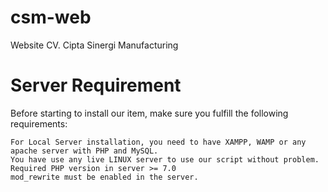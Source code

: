 # csm-web
Website CV. Cipta Sinergi Manufacturing

# Server Requirement
 Before starting to install our item, make sure you fulfill the following requirements:

    For Local Server installation, you need to have XAMPP, WAMP or any apache server with PHP and MySQL.
    You have use any live LINUX server to use our script without problem.
    Required PHP version in server >= 7.0
    mod_rewrite must be enabled in the server.
